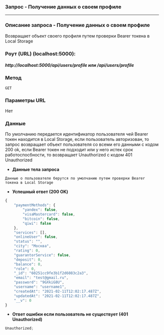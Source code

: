 ### Запрос - Получение данных о своем профиле

---

### Описание запроса - Получение данных о своем профиле

Возвращает объект своего профиля путем проверки Bearer токена в Local Storage

### Роут (URL) (localhost:5000):

##### http://localhost:5000/api/users/profile или /api/users/profile

### Метод

`GET`

### Параметры URL

Нет

### Данные

По умолчанию передается идентификатор пользователя чей Bearer токен находится в Local Storage, если пользователь авторизован, то запрос возвращает объект пользователя со всеми его данными с кодом 200 ok, если Bearer токен не подходит или у него истек срок работоспосбности, то возвращает Unauthorized с кодом 401 Unauthorized

- **Данные тела запроса**

`Данные о пользователе берутся по умолчанию путем проверки Bearer токена в Local Storage`

- **Успешный ответ (200 OK)**

```js
{
    "paymentMethods": {
        "yandex": false,
        "visaMastercard": false,
        "bitcoin": false,
        "qiwi": false
    },
    "services": [],
    "onlineUser": false,
    "status": "",
    "city": "Москва",
    "rating": 0,
    "guarantorService": false,
    "deposit": 0,
    "balance": 0,
    "role": 0,
    "_id": "60251cc9fe3b1f2d6083c2a3",
    "email": "test@gmail.ru",
    "password": "9GXkiG8U",
    "username": "username1",
    "createdAt": "2021-02-11T12:02:17.487Z",
    "updatedAt": "2021-02-11T12:02:17.487Z",
    "__v": 0
}
```

- **Ответ ошибки если пользователь не существует (401 Unauthorized)**

```js
Unauthorized;
```
